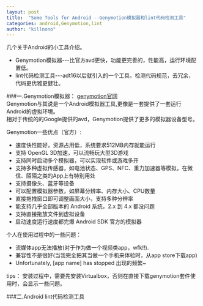 ```yaml
---
layout: post
title:  "Some Tools for Android --Genymotion模拟器和lint代码检测工具"
categories: android,Genymotion,lint
author: "killnono"
---
```


几个关于Android的小工具介绍。 
  
+ Genymotion模拟器---比官方avd更快，功能更完善的，性能高，运行环境配置低。  
+ lint代码检测工具---adt16以后就引入的一个工具。检测代码规范，去冗余，代码更优雅更健壮。

###一.Genymotion模拟器：
[genymotion官网](https://www.genymotion.com/#!/product)  
Genymotion与其说是一个Android模拟器工具,更像是一套提供了一套运行Android的虚拟环境。  
相对于传统的的Google提供的avd，Genymotion提供了更多的模拟器设备型号。

Genymotion一些优点（官方）:

+ 速度快性能好，资源占用低，系统要求512MB内存就能运行
+ 支持 OpenGL 3D加速，可以流畅玩大型3D游戏
+ 支持同时启动多个模拟器，可以实现软件或游戏多开
+ 支持多种虚拟传感器，如电池状态、GPS、NFC、重力加速器等模拟，在微信、陌陌之类的App上有特别用处
+ 支持摄像头、蓝牙等设备
+ 可以配置模拟器参数，如屏幕分辨率、内存大小、CPU数量
+ 直接拖拽窗口即可调整画面大小，支持多种分辨率
+ 能支持几乎全部版本的 Android 系统，2.x 到 4.x 都没问题
+ 支持直接拖放文件到虚拟设备
+ 启动速度运行速度都完爆 Android SDK 官方的模拟器

个人在使用过程中的一些问题：

+ 流媒体app无法播放(对于作为做一个视频类app，wfk!!).
+ 兼容性不是很好(当我完全把其当做一个手机来体验时，从app store下载app)
+ Unfortunately, [app name] has stopped 出现的频繁~

 
tips：
安装过程中，需要先安装Virtualbox，否则在直接下载genymotion套件使用时，会显示一些问题。


###二.Android lint代码检测工具

 
